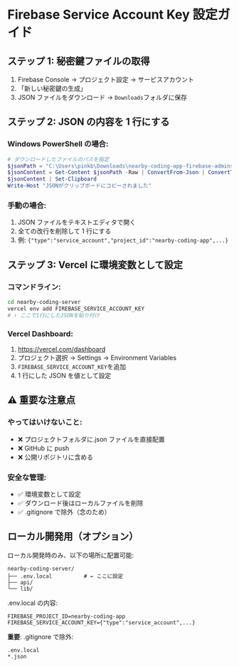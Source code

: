 # Firebase Service Account Key 設定ガイド

## ステップ 1: 秘密鍵ファイルの取得

1. Firebase Console → プロジェクト設定 → サービスアカウント
2. 「新しい秘密鍵の生成」
3. JSON ファイルをダウンロード → `Downloads`フォルダに保存

## ステップ 2: JSON の内容を 1 行にする

### Windows PowerShell の場合:

```powershell
# ダウンロードしたファイルのパスを指定
$jsonPath = "C:\Users\pinkb\Downloads\nearby-coding-app-firebase-adminsdk-xxxxx.json"
$jsonContent = Get-Content $jsonPath -Raw | ConvertFrom-Json | ConvertTo-Json -Compress
$jsonContent | Set-Clipboard
Write-Host "JSONがクリップボードにコピーされました"
```

### 手動の場合:

1. JSON ファイルをテキストエディタで開く
2. 全ての改行を削除して 1 行にする
3. 例: `{"type":"service_account","project_id":"nearby-coding-app",...}`

## ステップ 3: Vercel に環境変数として設定

### コマンドライン:

```bash
cd nearby-coding-server
vercel env add FIREBASE_SERVICE_ACCOUNT_KEY
# ↑ ここで1行にしたJSONを貼り付け
```

### Vercel Dashboard:

1. https://vercel.com/dashboard
2. プロジェクト選択 → Settings → Environment Variables
3. `FIREBASE_SERVICE_ACCOUNT_KEY`を追加
4. 1 行にした JSON を値として設定

## ⚠️ 重要な注意点

### やってはいけないこと:

- ❌ プロジェクトフォルダに.json ファイルを直接配置
- ❌ GitHub に push
- ❌ 公開リポジトリに含める

### 安全な管理:

- ✅ 環境変数として設定
- ✅ ダウンロード後はローカルファイルを削除
- ✅ .gitignore で除外（念のため）

## ローカル開発用（オプション）

ローカル開発時のみ、以下の場所に配置可能:

```
nearby-coding-server/
├── .env.local          # ← ここに設定
├── api/
└── lib/
```

.env.local の内容:

```
FIREBASE_PROJECT_ID=nearby-coding-app
FIREBASE_SERVICE_ACCOUNT_KEY={"type":"service_account",...}
```

**重要**: .gitignore で除外:

```
.env.local
*.json
```
